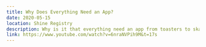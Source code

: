 ```yaml
---
title: Why Does Everything Need an App?
date: 2020-05-15
location: Shine Registry
description: Why is it that everything need an app from toasters to skateboards? During this talk we will discuss the ramifications of product organizations relying on companion apps and how that effects the user experience of their hardware product. How can we build companion apps that build on top of the already great experience of the product and the struggle that imposing between privacy great experience and business.
link: https://www.youtube.com/watch?v=6nraNVPih9M&t=17s
---
```

